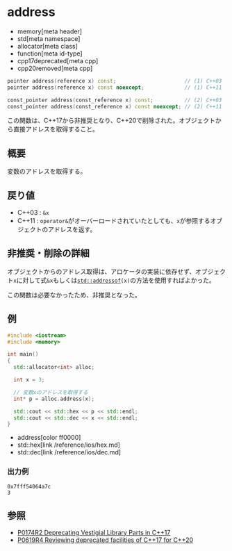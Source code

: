 # address
* memory[meta header]
* std[meta namespace]
* allocator[meta class]
* function[meta id-type]
* cpp17deprecated[meta cpp]
* cpp20removed[meta cpp]

```cpp
pointer address(reference x) const;                      // (1) C++03
pointer address(reference x) const noexcept;             // (1) C++11

const_pointer address(const_reference x) const;          // (2) C++03
const_pointer address(const_reference x) const noexcept; // (2) C++11
```

この関数は、C++17から非推奨となり、C++20で削除された。オブジェクトから直接アドレスを取得すること。


## 概要
変数のアドレスを取得する。


## 戻り値
- C++03 : `&x`
- C++11 : `operator&`がオーバーロードされていたとしても、`x`が参照するオブジェクトのアドレスを返す。


## 非推奨・削除の詳細
オブジェクトからのアドレス取得は、アロケータの実装に依存せず、オブジェクト`x`に対して式`&x`もしくは[`std::addressof`](/reference/memory/addressof.md)`(x)`の方法を使用すればよかった。

この関数は必要なかったため、非推奨となった。


## 例
```cpp example
#include <iostream>
#include <memory>

int main()
{
  std::allocator<int> alloc;

  int x = 3;

  // 変数xのアドレスを取得する
  int* p = alloc.address(x);

  std::cout << std::hex << p << std::endl;
  std::cout << std::dec << x << std::endl;
}
```
* address[color ff0000]
* std::hex[link /reference/ios/hex.md]
* std::dec[link /reference/ios/dec.md]

### 出力例
```
0x7fff54064a7c
3
```


## 参照
- [P0174R2 Deprecating Vestigial Library Parts in C++17](http://www.open-std.org/jtc1/sc22/wg21/docs/papers/2016/p0174r2.html)
- [P0619R4 Reviewing deprecated facilities of C++17 for C++20](http://www.open-std.org/jtc1/sc22/wg21/docs/papers/2018/p0619r4.html)
